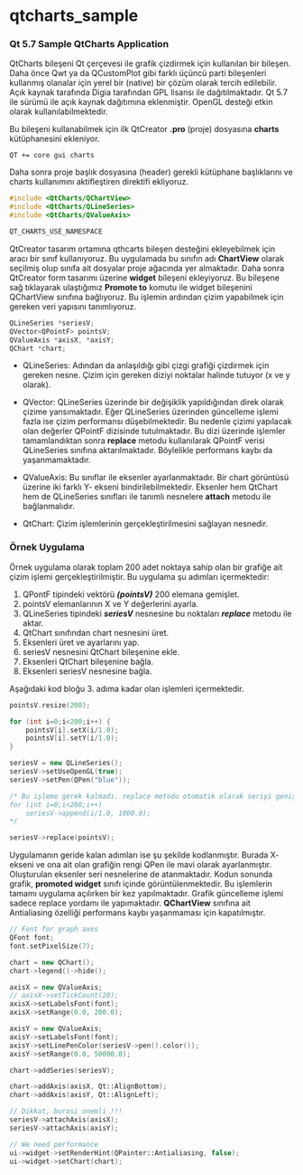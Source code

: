# qtcharts_sample
### Qt 5.7 Sample QtCharts Application

QtCharts bileşeni Qt çerçevesi ile grafik çizdirmek için kullanılan bir bileşen. Daha önce Qwt ya da QCustomPlot gibi farklı üçüncü parti bileşenleri kullanmış olanalar için yerel bir (native) bir çözüm olarak tercih edilebilir. Açık kaynak tarafında Digia tarafından GPL lisansı ile dağıtılmaktadır. Qt 5.7 ile sürümü ile açık kaynak dağıtımına eklenmiştir. OpenGL desteği etkin olarak kullanılabilmektedir.

Bu bileşeni kullanabilmek için ilk QtCreator **.pro** (proje) dosyasına **charts** kütüphanesini ekleniyor. 

`
QT += core gui charts
`

Daha sonra proje başlık dosyasına (header) gerekli kütüphane başlıklarını ve charts kullanımını aktifleştiren direktifi ekliyoruz.

```C++
#include <QtCharts/QChartView>
#include <QtCharts/QLineSeries>
#include <QtCharts/QValueAxis>

QT_CHARTS_USE_NAMESPACE
```

QtCreator tasarım ortamına qthcarts bileşen desteğini ekleyebilmek için aracı bir sınıf kullanıyoruz. Bu uygulamada bu sınıfın adı **ChartView** olarak seçilmiş olup sınıfa ait dosyalar proje ağacında yer almaktadır. Daha sonra QtCreator form tasarımı üzerine **widget** bileşeni ekleyiyoruz. Bu bileşene sağ tıklayarak ulaştığımız **Promote to** komutu ile widget bileşenini QChartView sınıfına bağlıyoruz. Bu işlemin ardından çizim yapabilmek için gereken veri yapısını tanımlıyoruz.

```C++
QLineSeries *seriesV;
QVector<QPointF> pointsV;
QValueAxis *axisX, *axisY;
QChart *chart;
```

* QLineSeries: Adından da anlaşıldığı gibi çizgi grafiği çizdirmek için gereken nesne. Çizim için gereken diziyi noktalar halinde tutuyor (x ve y olarak).

* QVector<QPointF>: QLineSeries üzerinde bir değişiklik yapıldığından direk olarak çizime yansımaktadır. Eğer QLineSeries üzerinden güncelleme işlemi fazla ise çizim performansı düşebilmektedir. Bu nedenle çizimi yapılacak olan değerler QPointF dizisinde tutulmaktadır. Bu dizi üzerinde işlemler tamamlandıktan sonra **replace** metodu kullanılarak QPointF verisi QLineSeries sınıfına aktarılmaktadır. Böylelikle performans kaybı da yaşanmamaktadır.

* QValueAxis: Bu sınıflar ile eksenler ayarlanmaktadır. Bir chart görüntüsü üzerine iki farklı Y- ekseni bindirilebilmektedir. Eksenler hem QtChart hem de QLineSeries sınıfları ile tanımlı nesnelere **attach** metodu ile bağlanmalıdır.

* QtChart: Çizim işlemlerinin gerçekleştirilmesini sağlayan nesnedir.

### Örnek Uygulama
Örnek uygulama olarak toplam 200 adet noktaya sahip olan bir grafiğe ait çizim işlemi gerçekleştirilmiştir. Bu uygulama şu adımları içermektedir:

1. QPontF tipindeki vektörü ***(pointsV)*** 200 elemana gemişlet.
2. pointsV elemanlarının X ve Y değerlerini ayarla.
3. QLineSeries tipindeki ***seriesV*** nesnesine bu noktaları ***replace*** metodu ile aktar.
4. QtChart sınıfından chart nesnesini üret.
5. Eksenleri üret ve ayarlarını yap.
6. seriesV nesnesini QtChart bileşenine ekle.
7. Eksenleri QtChart bileşenine bağla.
8. Eksenleri seriesV nesnesine bağla.

Aşağıdaki kod bloğu 3. adıma kadar olan işlemleri içermektedir.

```C++
pointsV.resize(200);

for (int i=0;i<200;i++) {
    pointsV[i].setX(i/1.0);
    pointsV[i].setY(i/1.0);
}

seriesV = new QLineSeries();
seriesV->setUseOpenGL(true);
seriesV->setPen(QPen("blue"));

/* Bu işleme gerek kalmadı. replace metodu otomatik olarak seriyi genişletiyor.
for (int i=0;i<200;i++)
    seriesV->append(i/1.0, 1000.0);
*/

seriesV->replace(pointsV);
```

Uygulamanın geride kalan adımları ise şu şekilde kodlanmıştır. Burada X- ekseni ve ona ait olan grafiğin rengi QPen ile mavi olarak ayarlanmıştır. Oluşturulan eksenler seri nesnelerine de atanmaktadır. Kodun sonunda grafik, **promoted widget** sınıfı içinde görüntülenmektedir. Bu işlemlerin tamamı uygulama açılırken bir kez yapılmaktadır. Grafik güncelleme işlemi sadece replace yordamı ile yapımaktadır. **QChartView** sınıfına ait Antialiasing özelliği performans kaybı yaşanmaması için kapatılmıştır.

```C++
// Font for graph axes
QFont font;
font.setPixelSize(7);

chart = new QChart();
chart->legend()->hide();

axisX = new QValueAxis;
// axisX->setTickCount(20);
axisX->setLabelsFont(font);
axisX->setRange(0.0, 200.0);

axisY = new QValueAxis;
axisY->setLabelsFont(font);
axisY->setLinePenColor(seriesV->pen().color());
axisY->setRange(0.0, 50000.0);

chart->addSeries(seriesV);

chart->addAxis(axisX, Qt::AlignBottom);
chart->addAxis(axisY, Qt::AlignLeft);

// Dikkat, burasi onemli !!!
seriesV->attachAxis(axisX);
seriesV->attachAxis(axisY);

// We need performance
ui->widget->setRenderHint(QPainter::Antialiasing, false);
ui->widget->setChart(chart);
```
